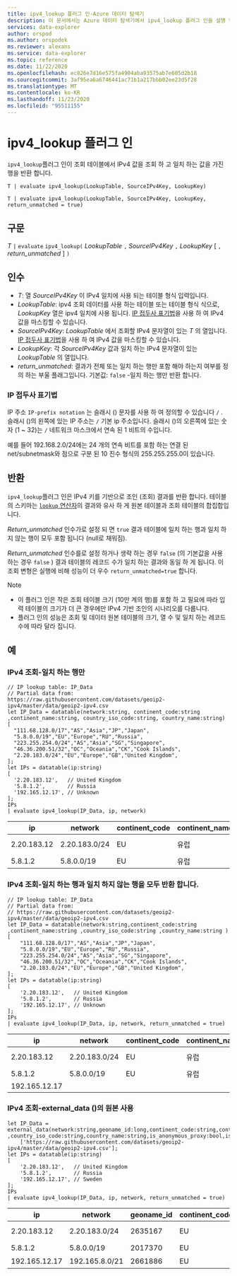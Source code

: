```yaml
---
title: ipv4_lookup 플러그 인-Azure 데이터 탐색기
description: 이 문서에서는 Azure 데이터 탐색기에서 ipv4_lookup 플러그 인을 설명 합니다.
services: data-explorer
author: orspod
ms.author: orspodek
ms.reviewer: alexans
ms.service: data-explorer
ms.topic: reference
ms.date: 11/22/2020
ms.openlocfilehash: ec826e7d16e575fa4904aba93575ab7e605d2b18
ms.sourcegitcommit: 3af95ea6a6746441ac71b1a217bbb02ee23d5f28
ms.translationtype: MT
ms.contentlocale: ko-KR
ms.lasthandoff: 11/23/2020
ms.locfileid: "95511155"
---
```

# <a name="ipv4_lookup-plugin"></a>ipv4_lookup 플러그 인

`ipv4_lookup`플러그 인이 조회 테이블에서 IPv4 값을 조회 하 고 일치 하는 값을 가진 행을 반환 합니다.

```kusto
T | evaluate ipv4_lookup(LookupTable, SourceIPv4Key, LookupKey)

T | evaluate ipv4_lookup(LookupTable, SourceIPv4Key, LookupKey, return_unmatched = true)
```

## <a name="syntax"></a>구문

*T* `|` `evaluate` `ipv4_lookup(` *LookupTable* `,` *SourceIPv4Key* `,` *LookupKey* [ `,` *return_unmatched* ] `)`

## <a name="arguments"></a>인수

* *T*: 열 *SourceIPv4Key* 이 IPv4 일치에 사용 되는 테이블 형식 입력입니다.
* *LookupTable*: ipv4 조회 데이터를 사용 하는 테이블 또는 테이블 형식 식으로, *LookupKey* 열은 ipv4 일치에 사용 됩니다. [IP 접두사 표기법](#ip-prefix-notation)을 사용 하 여 IPv4 값을 마스킹할 수 있습니다.
* *SourceIPv4Key*: *LookupTable* 에서 조회할 IPv4 문자열이 있는 *T* 의 열입니다. [IP 접두사 표기법](#ip-prefix-notation)을 사용 하 여 IPv4 값을 마스킹할 수 있습니다.
* *LookupKey*: 각 *SourceIPv4Key* 값과 일치 하는 IPv4 문자열이 있는 *LookupTable* 의 열입니다.
* *return_unmatched*: 결과가 전체 또는 일치 하는 행만 포함 해야 하는지 여부를 정의 하는 부울 플래그입니다. 기본값: `false` -일치 하는 행만 반환 합니다.

### <a name="ip-prefix-notation"></a>IP 접두사 표기법
 
IP 주소 `IP-prefix notation` 는 슬래시 () 문자를 사용 하 여 정의할 수 있습니다 `/` .
슬래시 ()의 왼쪽에 있는 IP 주소는 `/` 기본 ip 주소입니다. 슬래시 ()의 오른쪽에 있는 숫자 (1 ~ 32)는 `/` 네트워크 마스크에서 연속 된 1 비트의 수입니다. 

예를 들어 192.168.2.0/24에는 24 개의 연속 비트를 포함 하는 연결 된 net/subnetmask와 점으로 구분 된 10 진수 형식의 255.255.255.0이 있습니다.

## <a name="returns"></a>반환

`ipv4_lookup`플러그 인은 IPv4 키를 기반으로 조인 (조회) 결과를 반환 합니다. 테이블의 스키마는 [ `lookup` 연산자](lookupoperator.md)의 결과와 유사 하 게 원본 테이블과 조회 테이블의 합집합입니다.

*Return_unmatched* 인수가로 설정 되 면 `true` 결과 테이블에 일치 하는 행과 일치 하지 않는 행이 모두 포함 됩니다 (null로 채워짐).

*Return_unmatched* 인수를로 설정 하거나 생략 하는 경우 `false` (의 기본값을 사용 하는 경우 `false` ) 결과 테이블의 레코드 수가 일치 하는 결과와 동일 하 게 됩니다. 이 조회 변형은 실행에 비해 성능이 더 우수 `return_unmatched=true` 합니다.

> [!NOTE]
> * 이 플러그 인은 작은 조회 테이블 크기 (10만 계의 행)를 포함 하 고 필요에 따라 입력 테이블의 크기가 더 큰 경우에만 IPv4 기반 조인의 시나리오를 다룹니다.
> * 플러그 인의 성능은 조회 및 데이터 원본 테이블의 크기, 열 수 및 일치 하는 레코드 수에 따라 달라 집니다.

## <a name="examples"></a>예

### <a name="ipv4-lookup---matching-rows-only"></a>IPv4 조회-일치 하는 행만

<!-- csl: https://help.kusto.windows.net/Samples -->
```kusto
// IP lookup table: IP_Data
// Partial data from: https://raw.githubusercontent.com/datasets/geoip2-ipv4/master/data/geoip2-ipv4.csv
let IP_Data = datatable(network:string, continent_code:string ,continent_name:string, country_iso_code:string, country_name:string)
[
  "111.68.128.0/17","AS","Asia","JP","Japan",
  "5.8.0.0/19","EU","Europe","RU","Russia",
  "223.255.254.0/24","AS","Asia","SG","Singapore",
  "46.36.200.51/32","OC","Oceania","CK","Cook Islands",
  "2.20.183.0/24","EU","Europe","GB","United Kingdom",
];
let IPs = datatable(ip:string)
[
  '2.20.183.12',   // United Kingdom
  '5.8.1.2',       // Russia
  '192.165.12.17', // Unknown
];
IPs
| evaluate ipv4_lookup(IP_Data, ip, network)
```

|ip|network|continent_code|continent_name|country_iso_code|country_name|
|---|---|---|---|---|---|
|2.20.183.12|2.20.183.0/24|EU|유럽|GB|United Kingdom|
|5.8.1.2|5.8.0.0/19|EU|유럽|RU|러시아|

### <a name="ipv4-lookup---return-both-matching-and-non-matching-rows"></a>IPv4 조회-일치 하는 행과 일치 하지 않는 행을 모두 반환 합니다.

<!-- csl: https://help.kusto.windows.net/Samples -->
```kusto
// IP lookup table: IP_Data
// Partial data from: 
// https://raw.githubusercontent.com/datasets/geoip2-ipv4/master/data/geoip2-ipv4.csv
let IP_Data = datatable(network:string,continent_code:string ,continent_name:string ,country_iso_code:string ,country_name:string )
[
    "111.68.128.0/17","AS","Asia","JP","Japan",
    "5.8.0.0/19","EU","Europe","RU","Russia",
    "223.255.254.0/24","AS","Asia","SG","Singapore",
    "46.36.200.51/32","OC","Oceania","CK","Cook Islands",
    "2.20.183.0/24","EU","Europe","GB","United Kingdom",
];
let IPs = datatable(ip:string)
[
    '2.20.183.12',   // United Kingdom
    '5.8.1.2',       // Russia
    '192.165.12.17', // Unknown
];
IPs
| evaluate ipv4_lookup(IP_Data, ip, network, return_unmatched = true)
```

|ip|network|continent_code|continent_name|country_iso_code|country_name|
|---|---|---|---|---|---|
|2.20.183.12|2.20.183.0/24|EU|유럽|GB|United Kingdom|
|5.8.1.2|5.8.0.0/19|EU|유럽|RU|러시아|
|192.165.12.17||||||

### <a name="ipv4-lookup---using-source-in-external_data"></a>IPv4 조회-external_data ()의 원본 사용

<!-- csl: https://help.kusto.windows.net/Samples -->
```kusto
let IP_Data = external_data(network:string,geoname_id:long,continent_code:string,continent_name:string ,country_iso_code:string,country_name:string,is_anonymous_proxy:bool,is_satellite_provider:bool)
    ['https://raw.githubusercontent.com/datasets/geoip2-ipv4/master/data/geoip2-ipv4.csv'];
let IPs = datatable(ip:string)
[
    '2.20.183.12',   // United Kingdom
    '5.8.1.2',       // Russia
    '192.165.12.17', // Sweden
];
IPs
| evaluate ipv4_lookup(IP_Data, ip, network, return_unmatched = true)
```

|ip|network|geoname_id|continent_code|continent_name|country_iso_code|country_name|is_anonymous_proxy|is_satellite_provider|
|---|---|---|---|---|---|---|---|---|
|2.20.183.12|2.20.183.0/24|2635167|EU|유럽|GB|United Kingdom|0|0|
|5.8.1.2|5.8.0.0/19|2017370|EU|유럽|RU|러시아|0|0|
|192.165.12.17|192.165.8.0/21|2661886|EU|유럽|SE|스웨덴|0|0|
